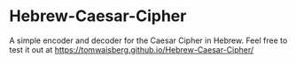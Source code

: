 # Hebrew-Caesar-Cipher
A simple encoder and decoder for the Caesar Cipher in Hebrew.
Feel free to test it out at https://tomwaisberg.github.io/Hebrew-Caesar-Cipher/
